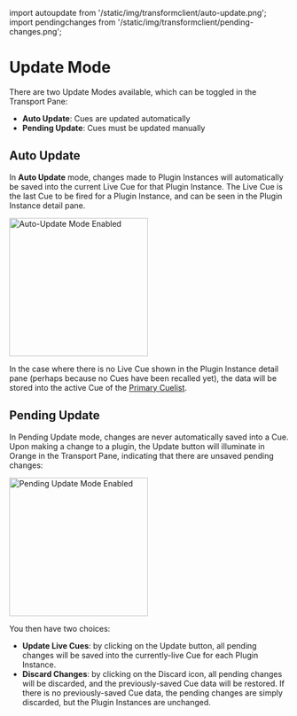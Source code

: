 import autoupdate from '/static/img/transformclient/auto-update.png';
import pendingchanges from '/static/img/transformclient/pending-changes.png';

# Update Mode

There are two Update Modes available, which can be toggled in the Transport Pane:

* **Auto Update**: Cues are updated automatically
* **Pending Update**: Cues must be updated manually

## Auto Update

In **Auto Update** mode, changes made to Plugin Instances will automatically be saved into the current Live Cue for that
Plugin Instance. The Live Cue is the last Cue to be fired for a Plugin Instance, and can be seen in the
Plugin Instance detail pane.

<img src={autoupdate} alt="Auto-Update Mode Enabled" width="250" />

In the case where there is no Live Cue shown in the Plugin Instance detail pane (perhaps because no
Cues have been recalled yet), the data will be stored into the active Cue of the [Primary Cuelist](./cuelists.md#primary-cuelist).

## Pending Update

In Pending Update mode, changes are never automatically saved into a Cue.
Upon making a change to a plugin, the Update button will illuminate in Orange in the Transport Pane,
indicating that there are unsaved pending changes:

<img src={pendingchanges} alt="Pending Update Mode Enabled" width="250" />

You then have two choices:

* **Update Live Cues**: by clicking on the Update button, all pending changes will be saved into the currently-live Cue for each Plugin Instance.
* **Discard Changes**: by clicking on the Discard icon, all pending changes will be discarded, and
  the previously-saved Cue data will be restored. If there is no previously-saved Cue data, the
  pending changes are simply discarded, but the Plugin Instances are unchanged.
